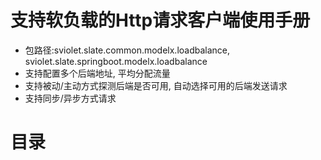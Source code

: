 # 支持软负载的Http请求客户端使用手册

* 包路径:sviolet.slate.common.modelx.loadbalance, sviolet.slate.springboot.modelx.loadbalance
* 支持配置多个后端地址, 平均分配流量
* 支持被动/主动方式探测后端是否可用, 自动选择可用的后端发送请求
* 支持同步/异步方式请求

# 目录

